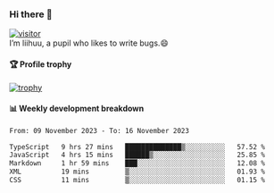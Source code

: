 ### Hi there 👋
[![visitor](https://visitor-badge.glitch.me/badge?page_id=liihuu&right_color=blue)](https://github.com/liihuu)<br>
I’m liihuu, a pupil who likes to write bugs.😄


#### 🏆 Profile trophy
[![trophy](https://github-profile-trophy.vercel.app?username=liihuu&margin-w=16&margin-h=16&rank=-C,-B)](https://github.com/liihuu)


#### 📊 Weekly development breakdown
<!--START_SECTION:waka-->

```txt
From: 09 November 2023 - To: 16 November 2023

TypeScript   9 hrs 27 mins   ██████████████▒░░░░░░░░░░   57.52 %
JavaScript   4 hrs 15 mins   ██████▒░░░░░░░░░░░░░░░░░░   25.85 %
Markdown     1 hr 59 mins    ███░░░░░░░░░░░░░░░░░░░░░░   12.08 %
XML          19 mins         ▒░░░░░░░░░░░░░░░░░░░░░░░░   01.93 %
CSS          11 mins         ▒░░░░░░░░░░░░░░░░░░░░░░░░   01.15 %
```

<!--END_SECTION:waka-->

<!--
**liihuu/liihuu** is a ✨ _special_ ✨ repository because its `README.md` (this file) appears on your GitHub profile.

Here are some ideas to get you started:

- 🔭 I’m currently working on ...
- 🌱 I’m currently learning ...
- 👯 I’m looking to collaborate on ...
- 🤔 I’m looking for help with ...
- 💬 Ask me about ...
- 📫 How to reach me: ...
- 😄 Pronouns: ...
- ⚡ Fun fact: ...
-->
